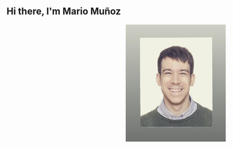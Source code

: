 <h2> Hi there, I'm Mario Muñoz </h2>

<img align='right' src="./visual/profile.jpeg" width="230">


